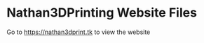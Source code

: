 Nathan3DPrinting Website Files
==============================
Go to https://nathan3dprint.tk to view the website
